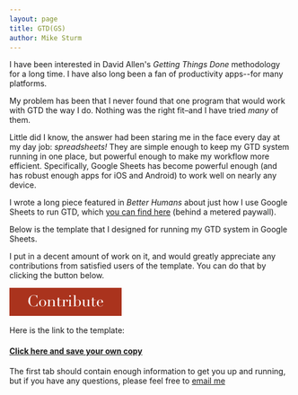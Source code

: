```yaml
---
layout: page
title: GTD(GS)
author: Mike Sturm
---
```



I have been interested in David Allen's *Getting Things Done* methodology for a long time. I have also long been a fan of productivity apps--for many platforms.

My problem has been that I never found that one program that would work with GTD the way I do. Nothing was the right fit–and I have tried *many* of them.

Little did I know, the answer had been staring me in the face every day at my day job: *spreadsheets!* They are simple enough to keep my GTD system running in one place, but powerful enough to make my workflow more efficient. Specifically, Google Sheets has become powerful enough (and has robust enough apps for iOS and Android) to work well on nearly any device.

I wrote a long piece featured in *Better Humans* about just how I use Google Sheets to run GTD, which [you can find here](https://betterhumans.coach.me/how-to-implement-a-killer-gtd-system-in-google-sheets-ad9c9857a8bd) (behind a metered paywall).

Below is the template that I designed for running my GTD system in Google Sheets. 

I put in a decent amount of work on it, and would greatly appreciate any contributions from satisfied users of the template. You can do that by clicking the button below.


[![contribute][image]][hyperlink]


Here is the link to the template:

#### [Click here and save your own copy](https://docs.google.com/spreadsheets/d/15PUM1GRYXoXkuXDiGuWiF4ubWll441h8S-70ZnP25LM/edit?usp=sharing)

The first tab should contain enough information to get you up and running, but if you have any questions, please feel free to [email me](mailto:info@mikesturm.net)

[hyperlink]: https://paypal.me/mikesturm
[image]: /assets/contribute.png